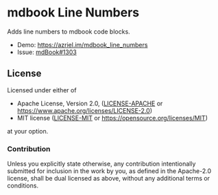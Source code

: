 # mdbook Line Numbers

Adds line numbers to mdbook code blocks.

* Demo: <https://azriel.im/mdbook_line_numbers>
* Issue: [mdBook#1303](https://github.com/rust-lang/mdBook/issues/1303)

## License

Licensed under either of

* Apache License, Version 2.0, ([LICENSE-APACHE](LICENSE-APACHE) or https://www.apache.org/licenses/LICENSE-2.0)
* MIT license ([LICENSE-MIT](LICENSE-MIT) or https://opensource.org/licenses/MIT)

at your option.


### Contribution

Unless you explicitly state otherwise, any contribution intentionally submitted for inclusion in the work by you, as defined in the Apache-2.0 license, shall be dual licensed as above, without any additional terms or conditions.
